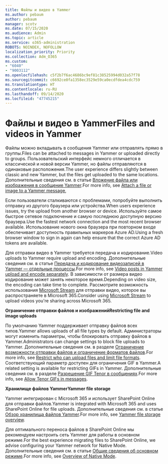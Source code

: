 ```yaml
---
title: Файлы и видео в Yammer
ms.author: pebaum
author: pebaum
manager: scotv
ms.date: 07/15/2020
ms.audience: Admin
ms.topic: article
ms.service: o365-administration
ROBOTS: NOINDEX, NOFOLLOW
localization_priority: Priority
ms.collection: Adm_O365
ms.custom:
- "6040"
- "9003112"
ms.openlocfilehash: c5f2b7f6ac4686bc9ef81c38525994d032a57f78
ms.sourcegitcommit: c6692ce0fa1358ec3529e59ca0ecdfdea4cdc759
ms.translationtype: HT
ms.contentlocale: ru-RU
ms.lasthandoff: 09/14/2020
ms.locfileid: "47745215"
---
```

# <a name="files-and-videos-in-yammer"></a><span data-ttu-id="2a96b-102">Файлы и видео в Yammer</span><span class="sxs-lookup"><span data-stu-id="2a96b-102">Files and videos in Yammer</span></span>

<span data-ttu-id="2a96b-103">Файлы можно вкладывать в сообщения Yammer или отправлять прямо в группы.</span><span class="sxs-lookup"><span data-stu-id="2a96b-103">Files can be attached to messages in Yammer or uploaded directly to groups.</span></span> <span data-ttu-id="2a96b-104">Пользовательский интерфейс немного отличается в классической и новой версии Yammer, но файлы отправляются в одинаковые расположения.</span><span class="sxs-lookup"><span data-stu-id="2a96b-104">The user experience differs slightly between classic and new Yammer, but the files get uploaded to the same locations.</span></span> <span data-ttu-id="2a96b-105">Дополнительные сведения см. в статье [Вложение файла или изображения в сообщение Yammer](https://support.microsoft.com/office/attach-a-file-or-image-to-a-yammer-message-f576d4d1-ad66-4ce4-9c43-46cf75978dbf).</span><span class="sxs-lookup"><span data-stu-id="2a96b-105">For more info, see [Attach a file or image to a Yammer message](https://support.microsoft.com/office/attach-a-file-or-image-to-a-yammer-message-f576d4d1-ad66-4ce4-9c43-46cf75978dbf),</span></span>  

<span data-ttu-id="2a96b-106">Если пользователи сталкиваются с проблемами, попробуйте выполнить отправку из другого браузера или устройства.</span><span class="sxs-lookup"><span data-stu-id="2a96b-106">When users experience issues, try the upload from another browser or device.</span></span> <span data-ttu-id="2a96b-107">Используйте самое быстрое сетевое подключение и самую последнюю доступную версию браузера.</span><span class="sxs-lookup"><span data-stu-id="2a96b-107">Use the fastest network connection and the most recent browser available.</span></span> <span data-ttu-id="2a96b-108">Использование нового окна браузера при повторном входе обеспечивает доступность правильных маркеров Azure AD.</span><span class="sxs-lookup"><span data-stu-id="2a96b-108">Using a fresh browser window to sign in again can help ensure that the correct Azure AD tokens are available.</span></span>

<span data-ttu-id="2a96b-109">Для отправки видео в Yammer требуется передача и кодирование.</span><span class="sxs-lookup"><span data-stu-id="2a96b-109">Video uploads to Yammer require upload and encoding.</span></span> <span data-ttu-id="2a96b-110">Дополнительные сведения см. в статье [Передача и кодирование видеозаписей в Yammer — отдельные процессы](https://support.microsoft.com/office/video-posts-in-yammer-upload-and-encode-separately-5b3a348e-3a0a-4c4b-95b1-eabdf245ba25).</span><span class="sxs-lookup"><span data-stu-id="2a96b-110">For more info, see [Video posts in Yammer upload and encode separately](https://support.microsoft.com/office/video-posts-in-yammer-upload-and-encode-separately-5b3a348e-3a0a-4c4b-95b1-eabdf245ba25).</span></span> <span data-ttu-id="2a96b-111">В зависимости от размера видео кодирование может занять некоторое время.</span><span class="sxs-lookup"><span data-stu-id="2a96b-111">Depending on video size, the encoding can take time to complete.</span></span> <span data-ttu-id="2a96b-112">Рассмотрите возможность использования [Microsoft Stream](https://docs.microsoft.com/stream/overview) для отправки видео, которое вы распространяете в Microsoft 365.</span><span class="sxs-lookup"><span data-stu-id="2a96b-112">Consider using [Microsoft Stream](https://docs.microsoft.com/stream/overview) to upload videos you're sharing across Microsoft 365.</span></span>

<span data-ttu-id="2a96b-113">**Ограничение отправки файлов и изображений**</span><span class="sxs-lookup"><span data-stu-id="2a96b-113">**Restricting file and image uploads**</span></span>

<span data-ttu-id="2a96b-114">По умолчанию Yammer поддерживает отправку файлов всех типов.</span><span class="sxs-lookup"><span data-stu-id="2a96b-114">Yammer allows uploads of all file types by default.</span></span> <span data-ttu-id="2a96b-115">Администраторы могут изменить параметры, чтобы блокировать отправку файлов в Yammer.</span><span class="sxs-lookup"><span data-stu-id="2a96b-115">Administrators can change settings to block file uploads to Yammer.</span></span> <span data-ttu-id="2a96b-116">Дополнительные сведения см. в разделе [Ограничение возможности отправки файлов и ограничение форматов файлов](https://docs.microsoft.com/yammer/configure-your-yammer-network/configure-yammer#restrict-who-can-upload-files-and-limit-file-formats).</span><span class="sxs-lookup"><span data-stu-id="2a96b-116">For more info, see [Restrict who can upload files and limit file formats](https://docs.microsoft.com/yammer/configure-your-yammer-network/configure-yammer#restrict-who-can-upload-files-and-limit-file-formats).</span></span> <span data-ttu-id="2a96b-117">Соответствующий параметр доступен для ограничения GIF в Yammer.</span><span class="sxs-lookup"><span data-stu-id="2a96b-117">A related setting is available for restricting GIFs in Yammer.</span></span> <span data-ttu-id="2a96b-118">Дополнительные сведения см. в разделе [Разрешение GIF Tenor в сообщениях](https://docs.microsoft.com/yammer/configure-your-yammer-network/configure-yammer#allow-tenor-gifs-in-messages).</span><span class="sxs-lookup"><span data-stu-id="2a96b-118">For more info, see [Allow Tenor GIFs in messages](https://docs.microsoft.com/yammer/configure-your-yammer-network/configure-yammer#allow-tenor-gifs-in-messages).</span></span>

<span data-ttu-id="2a96b-119">**Хранилище файлов Yammer**</span><span class="sxs-lookup"><span data-stu-id="2a96b-119">**Yammer file storage**</span></span>

<span data-ttu-id="2a96b-120">Yammer интегрирован с Microsoft 365 и использует SharePoint Online для отправки файлов.</span><span class="sxs-lookup"><span data-stu-id="2a96b-120">Yammer is integrated with Microsoft 365 and uses SharePoint Online for file uploads.</span></span> <span data-ttu-id="2a96b-121">Дополнительные сведения см. в статье [Обзор хранилища файлов Yammer](https://docs.microsoft.com/yammer/get-started-with-yammer/file-storage).</span><span class="sxs-lookup"><span data-stu-id="2a96b-121">For more info, see [Yammer file storage overview](https://docs.microsoft.com/yammer/get-started-with-yammer/file-storage).</span></span> 

<span data-ttu-id="2a96b-122">Для оптимального переноса файлов в SharePoint Online мы рекомендуем настроить сеть Yammer для работы в основном режиме.</span><span class="sxs-lookup"><span data-stu-id="2a96b-122">For the best experience migrating files to SharePoint Online, we advise configuring your Yammer network for Native Mode.</span></span> <span data-ttu-id="2a96b-123">Дополнительные сведения см. в статье [Общие сведения об основном режиме](https://docs.microsoft.com/yammer/configure-your-yammer-network/overview-native-mode).</span><span class="sxs-lookup"><span data-stu-id="2a96b-123">For more info, see [Overview of Native Mode](https://docs.microsoft.com/yammer/configure-your-yammer-network/overview-native-mode).</span></span> 